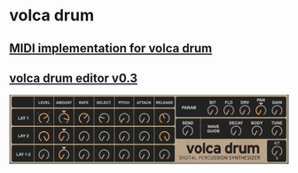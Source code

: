 # volca drum

## [MIDI implementation for volca drum](Unofficial_volca_drum_MIDI_implementation.md)

## [volca drum editor v0.3](volca_drum_editor_v0.3.amxd)
![volcadrum](volca_drum_editor.png)
